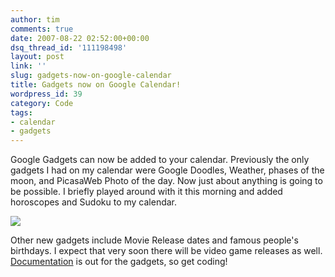 ```yaml
---
author: tim
comments: true
date: 2007-08-22 02:52:00+00:00
dsq_thread_id: '111198498'
layout: post
link: ''
slug: gadgets-now-on-google-calendar
title: Gadgets now on Google Calendar!
wordpress_id: 39
category: Code
tags:
- calendar
- gadgets
---
```


Google Gadgets can now be added to your calendar. Previously the only gadgets
I had on my calendar were Google Doodles, Weather, phases of the moon, and
PicasaWeb Photo of the day. Now just about anything is going to be possible. I
briefly played around with it this morning and added horoscopes and Sudoku to
my calendar.  
  
![](http://lh5.google.com/timothy.broder/RsukR5E6BOI/AAAAAAAAKm4/QFkA3ZwVJ_M/s400/cal_gadgets.jpg?imgdl=1)  
  
Other new gadgets include Movie Release dates and famous people's birthdays. I
expect that very soon there will be video game releases as well.
[Documentation](http://code.google.com/apis/calendar/calendar_gadgets.html) is
out for the gadgets, so get coding!

